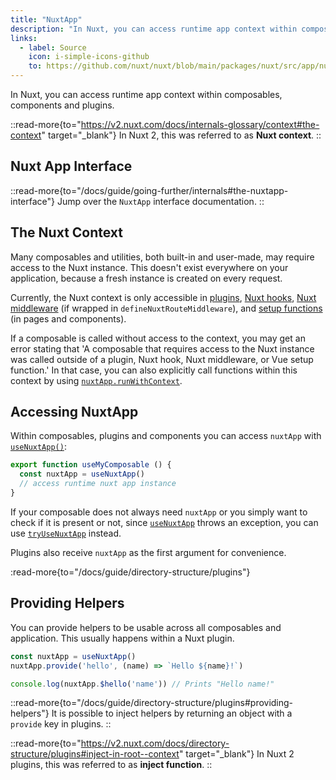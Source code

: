 ```yaml
---
title: "NuxtApp"
description: "In Nuxt, you can access runtime app context within composables, components and plugins."
links:
  - label: Source
    icon: i-simple-icons-github
    to: https://github.com/nuxt/nuxt/blob/main/packages/nuxt/src/app/nuxt.ts
---
```


In Nuxt, you can access runtime app context within composables, components and plugins.

::read-more{to="https://v2.nuxt.com/docs/internals-glossary/context#the-context" target="_blank"}
In Nuxt 2, this was referred to as **Nuxt context**.
::

## Nuxt App Interface

::read-more{to="/docs/guide/going-further/internals#the-nuxtapp-interface"}
Jump over the `NuxtApp` interface documentation.
::

## The Nuxt Context

Many composables and utilities, both built-in and user-made, may require access to the Nuxt instance. This doesn't exist everywhere on your application, because a fresh instance is created on every request.

Currently, the Nuxt context is only accessible in [plugins](/docs/guide/directory-structure/plugins), [Nuxt hooks](/docs/guide/going-further/hooks), [Nuxt middleware](/docs/guide/directory-structure/middleware) (if wrapped in `defineNuxtRouteMiddleware`), and [setup functions](https://vuejs.org/api/composition-api-setup.html) (in pages and components).

If a composable is called without access to the context, you may get an error stating that 'A composable that requires access to the Nuxt instance was called outside of a plugin, Nuxt hook, Nuxt middleware, or Vue setup function.' In that case, you can also explicitly call functions within this context by using [`nuxtApp.runWithContext`](/docs/api/composables/use-nuxt-app#runwithcontext).

## Accessing NuxtApp

Within composables, plugins and components you can access `nuxtApp` with [`useNuxtApp()`](/docs/api/composables/use-nuxt-app):

```ts [app/composables/useMyComposable.ts]
export function useMyComposable () {
  const nuxtApp = useNuxtApp()
  // access runtime nuxt app instance
}
```

If your composable does not always need `nuxtApp` or you simply want to check if it is present or not, since [`useNuxtApp`](/docs/api/composables/use-nuxt-app) throws an exception, you can use [`tryUseNuxtApp`](/docs/api/composables/use-nuxt-app#tryusenuxtapp) instead.

Plugins also receive `nuxtApp` as the first argument for convenience.

:read-more{to="/docs/guide/directory-structure/plugins"}

## Providing Helpers

You can provide helpers to be usable across all composables and application. This usually happens within a Nuxt plugin.

```ts
const nuxtApp = useNuxtApp()
nuxtApp.provide('hello', (name) => `Hello ${name}!`)

console.log(nuxtApp.$hello('name')) // Prints "Hello name!"
```

::read-more{to="/docs/guide/directory-structure/plugins#providing-helpers"}
It is possible to inject helpers by returning an object with a `provide` key in plugins.
::

::read-more{to="https://v2.nuxt.com/docs/directory-structure/plugins#inject-in-root--context" target="_blank"}
In Nuxt 2 plugins, this was referred to as **inject function**.
::
